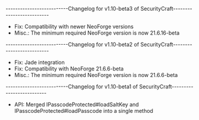 --------------------------Changelog for v1.10-beta3 of SecurityCraft--------------------------

- Fix: Compatibility with newer NeoForge versions
- Misc.: The minimum required NeoForge version is now 21.6.16-beta

--------------------------Changelog for v1.10-beta2 of SecurityCraft--------------------------

- Fix: Jade integration
- Fix: Compatibility with NeoForge 21.6.6-beta
- Misc.: The minimum required NeoForge version is now 21.6.6-beta

--------------------------Changelog for v1.10-beta1 of SecurityCraft--------------------------

- API: Merged IPasscodeProtected#loadSaltKey and IPasscodeProtected#loadPasscode into a single method